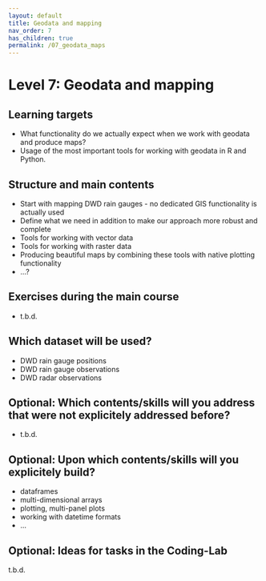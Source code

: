 ```yaml
---
layout: default
title: Geodata and mapping
nav_order: 7
has_children: true
permalink: /07_geodata_maps
---
```

# Level 7: Geodata and mapping

## Learning targets

- What functionality do we actually expect when we work with geodata and produce maps?
- Usage of the most important tools for working with geodata in R and Python.

## Structure and main contents

- Start with mapping DWD rain gauges - no dedicated GIS functionality is actually used
- Define what we need in addition to make our approach more robust and complete
- Tools for working with vector data
- Tools for working with raster data
- Producing beautiful maps by combining these tools with native plotting functionality
- ...?

## Exercises during the main course

- t.b.d.

## Which dataset will be used?

- DWD rain gauge positions
- DWD rain gauge observations
- DWD radar observations

## Optional: Which contents/skills will you address that were not explicitely addressed before?

- t.b.d.


## Optional: Upon which contents/skills will you explicitely build?

- dataframes
- multi-dimensional arrays
- plotting, multi-panel plots
- working with datetime formats
- ...


## Optional: Ideas for tasks in the Coding-Lab

t.b.d.

